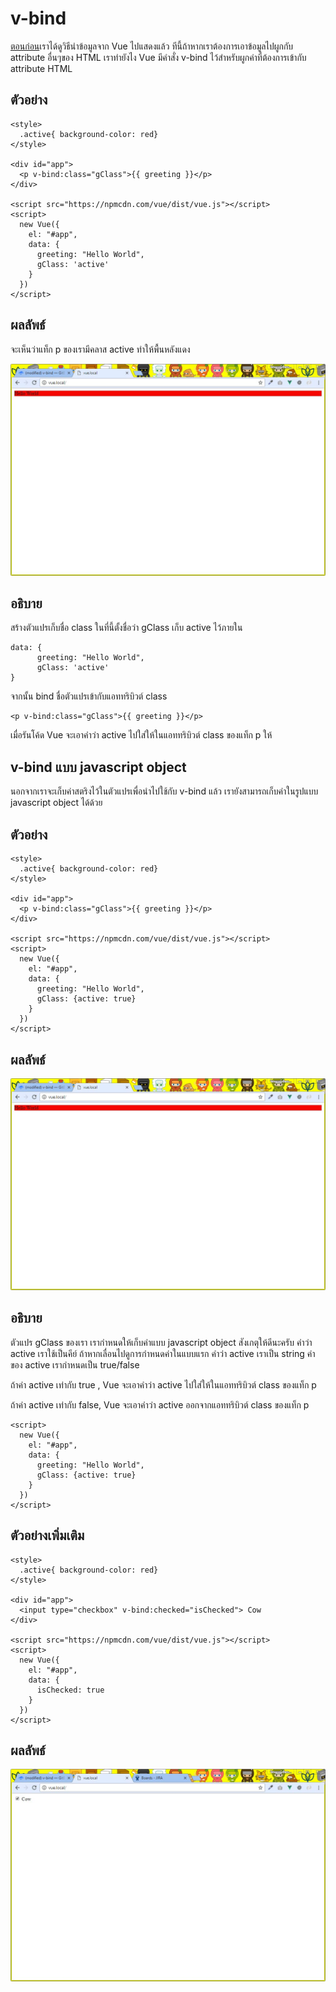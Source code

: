 # v-bind

[ตอนก่อน](/how/start-using-vue.md)เราได้ดูวิธีนำข้อมูลจาก Vue ไปแสดงแล้ว ทีนี้ถ้าหากเราต้องการเอาข้อมูลไปผูกกับ attribute อื่นๆของ HTML เราทำยังไง Vue มีคำสั่ง v-bind ไว้สำหรับผูกค่าที่ต้องการเข้ากับ attribute  HTML

## ตัวอย่าง

```
<style>
  .active{ background-color: red}
</style>

<div id="app">
  <p v-bind:class="gClass">{{ greeting }}</p>
</div>

<script src="https://npmcdn.com/vue/dist/vue.js"></script>
<script>
  new Vue({
    el: "#app",
    data: {
      greeting: "Hello World",
      gClass: 'active'
    } 
  })
</script>
```

## ผลลัพธ์

จะเห็นว่าแท็ก p ของเรามีคลาส active ทำให้พื้นหลังแดง

![](/assets/2017-03-10_14-01-00.jpg)

## อธิบาย

สร้างตัวแปรเก็บชื่อ class ในที่นี้ตั้งชื่อว่า gClass เก็บ active ไว้ภายใน

```
data: {
      greeting: "Hello World",
      gClass: 'active'
} 
```

จากนั้น bind ชื่อตัวแปรเข้ากับแอททริบิวต์ class

```
<p v-bind:class="gClass">{{ greeting }}</p>
```

เมื่อรันโค้ด Vue จะเอาคำว่า active ไปใส่ให้ในแอททริบิวต์ class ของแท็ก p ให้

## v-bind แบบ javascript object

นอกจากเราจะเก็บค่าสตริงไว้ในตัวแปรเพื่อนำไปใช้กับ v-bind แล้ว เรายังสามารถเก็บค่าในรูปแบบ javascript object ได้ด้วย

## ตัวอย่าง

```
<style>
  .active{ background-color: red}
</style>

<div id="app">
  <p v-bind:class="gClass">{{ greeting }}</p>
</div>

<script src="https://npmcdn.com/vue/dist/vue.js"></script>
<script>
  new Vue({
    el: "#app",
    data: {
      greeting: "Hello World",
      gClass: {active: true}
    } 
  })
</script>
```

## ผลลัพธ์

![](/assets/2017-03-10_14-30-17.jpg)

## อธิบาย

ตัวแปร gClass ของเรา เรากำหนดให้เก็บค่าแบบ javascript object สังเกตุให้ดีนะครับ คำว่า active เราใช้เป็นคีย์ ถ้าหากเลื่อนไปดูการกำหนดค่าในแบบแรก คำว่า active เราเป็น string  ค่าของ active เรากำหนดเป็น true/false

ถ้าค่า active เท่ากับ true , Vue จะเอาคำว่า active ไปใส่ให้ในแอททริบิวต์ class ของแท็ก p

ถ้าค่า active เท่ากับ false, Vue จะเอาคำว่า active ออกจากแอททริบิวต์ class ของแท็ก p

```
<script>
  new Vue({
    el: "#app",
    data: {
      greeting: "Hello World",
      gClass: {active: true}
    } 
  })
</script>
```

## ตัวอย่างเพิ่มเติม

```
<style>
  .active{ background-color: red}
</style>

<div id="app">
  <input type="checkbox" v-bind:checked="isChecked"> Cow
</div>

<script src="https://npmcdn.com/vue/dist/vue.js"></script>
<script>
  new Vue({
    el: "#app",
    data: {
      isChecked: true
    } 
  })
</script>
```

## ผลลัพธ์

![](/assets/2017-03-10_16-54-15.jpg)



